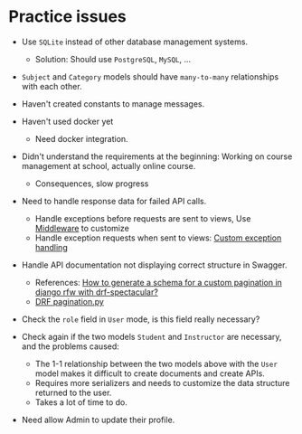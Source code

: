# Practice issues

- Use `SQLite` instead of other database management systems.
  - Solution: Should use `PostgreSQL`, `MySQL`, ...

- `Subject` and `Category` models should have `many-to-many` relationships with each other.

- Haven't created constants to manage messages.

- Haven't used docker yet
  - Need docker integration.

- Didn't understand the requirements at the beginning: Working on course management at school, actually online course.
  - Consequences, slow progress

- Need to handle response data for failed API calls.
  - Handle exceptions before requests are sent to views, Use [Middleware](https://docs.djangoproject.com/en/5.1/topics/http/middleware/) to customize
  - Handle exception requests when sent to views: [Custom exception handling](https://www.django-rest-framework.org/api-guide/exceptions/#custom-exception-handling)

- Handle API documentation not displaying correct structure in Swagger.
  - References: [How to generate a schema for a custom pagination in django rfw with drf-spectacular?](https://stackoverflow.com/questions/71431687/how-to-generate-a-schema-for-a-custom-pagination-in-django-rfw-with-drf-spectacu)
  - [DRF pagination.py](https://github.com/encode/django-rest-framework/blob/master/rest_framework/pagination.py)

- Check the `role` field in `User` mode, is this field really necessary?

- Check again if the two models `Student` and `Instructor` are necessary, and the problems caused:
  - The 1-1 relationship between the two models above with the `User` model makes it difficult to create documents and create APIs.
  - Requires more serializers and needs to customize the data structure returned to the user.
  - Takes a lot of time to do.

- Need allow Admin to update their profile.
